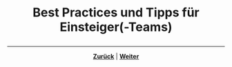 # <p align="center">Best Practices und Tipps für Einsteiger(-Teams)</p>

<!-- 
-> neue Aufteilung des Docs 02-clean_arcitecture/README.md 
-> Inhalt folgt -->

---

<p align="center"><a href="/docs/06-entwicklung/02-clean_architecture/01-praxisbeispiel/README.md"><strong>Zurück</strong></a> | <a href="/docs/06-entwicklung/03-lizenzen_und_opensource/README.md"><strong>Weiter</strong></a></p>